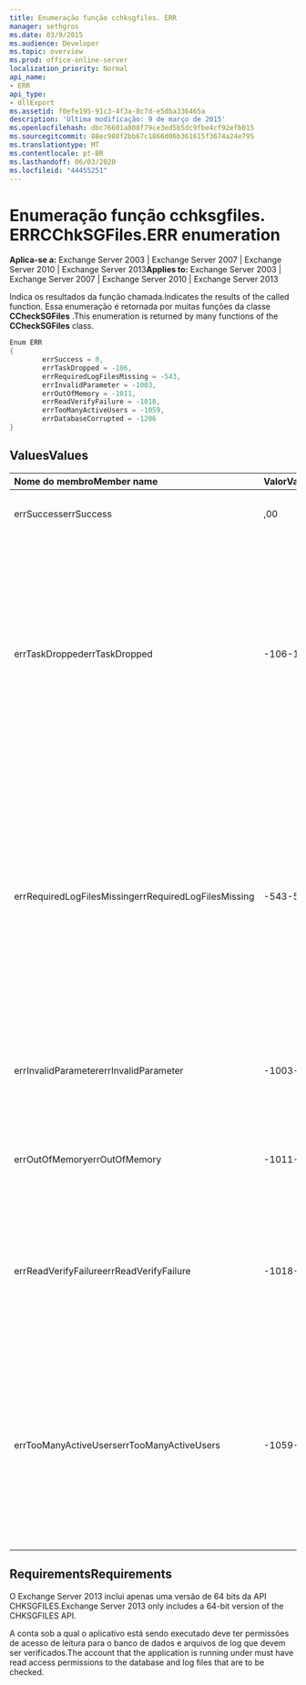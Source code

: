 ```yaml
---
title: Enumeração função cchksgfiles. ERR
manager: sethgros
ms.date: 03/9/2015
ms.audience: Developer
ms.topic: overview
ms.prod: office-online-server
localization_priority: Normal
api_name:
- ERR
api_type:
- dllExport
ms.assetid: f0efe195-91c3-4f3a-8c7d-e5dba336465a
description: 'Última modificação: 9 de março de 2015'
ms.openlocfilehash: dbc76601a808f79ce3ed5b5dc9fbe4cf92efb015
ms.sourcegitcommit: 88ec988f2bb67c1866d06b361615f3674a24e795
ms.translationtype: MT
ms.contentlocale: pt-BR
ms.lasthandoff: 06/03/2020
ms.locfileid: "44455251"
---
```

# <a name="cchksgfileserr-enumeration"></a><span data-ttu-id="318f2-103">Enumeração função cchksgfiles. ERR</span><span class="sxs-lookup"><span data-stu-id="318f2-103">CChkSGFiles.ERR enumeration</span></span> 
  
<span data-ttu-id="318f2-104">**Aplica-se a:** Exchange Server 2003 | Exchange Server 2007 | Exchange Server 2010 | Exchange Server 2013</span><span class="sxs-lookup"><span data-stu-id="318f2-104">**Applies to:** Exchange Server 2003 | Exchange Server 2007 | Exchange Server 2010 | Exchange Server 2013</span></span>
  
<span data-ttu-id="318f2-105">Indica os resultados da função chamada.</span><span class="sxs-lookup"><span data-stu-id="318f2-105">Indicates the results of the called function.</span></span> <span data-ttu-id="318f2-106">Essa enumeração é retornada por muitas funções da classe **CCheckSGFiles** .</span><span class="sxs-lookup"><span data-stu-id="318f2-106">This enumeration is returned by many functions of the **CCheckSGFiles** class.</span></span> 
  
```cs
Enum ERR  
{
        errSuccess = 0,
        errTaskDropped = -106,
        errRequiredLogFilesMissing = -543,
        errInvalidParameter = -1003,
        errOutOfMemory = -1011,
        errReadVerifyFailure = -1018,
        errTooManyActiveUsers = -1059,
        errDatabaseCorrupted = -1206
}

```

## <a name="values"></a><span data-ttu-id="318f2-107">Values</span><span class="sxs-lookup"><span data-stu-id="318f2-107">Values</span></span>

|<span data-ttu-id="318f2-108">**Nome do membro**</span><span class="sxs-lookup"><span data-stu-id="318f2-108">**Member name**</span></span>|<span data-ttu-id="318f2-109">**Valor**</span><span class="sxs-lookup"><span data-stu-id="318f2-109">**Value**</span></span>|<span data-ttu-id="318f2-110">**Descrição**</span><span class="sxs-lookup"><span data-stu-id="318f2-110">**Description**</span></span>|
|:-----|:-----|:-----|
|<span data-ttu-id="318f2-111">errSuccess</span><span class="sxs-lookup"><span data-stu-id="318f2-111">errSuccess</span></span>  <br/> |<span data-ttu-id="318f2-112">,0</span><span class="sxs-lookup"><span data-stu-id="318f2-112">0</span></span>  <br/> |<span data-ttu-id="318f2-113">A função foi concluída sem erros.</span><span class="sxs-lookup"><span data-stu-id="318f2-113">The function completed without any errors.</span></span>  <br/> |
|<span data-ttu-id="318f2-114">errTaskDropped</span><span class="sxs-lookup"><span data-stu-id="318f2-114">errTaskDropped</span></span>  <br/> |<span data-ttu-id="318f2-115">-106</span><span class="sxs-lookup"><span data-stu-id="318f2-115">-106</span></span>  <br/> |<span data-ttu-id="318f2-116">Retornado pela função **ErrTerm** para indicar que nem todas as páginas do banco de dados e os arquivos de log de transações foram verificados ou que foram encontrados erros durante a verificação.</span><span class="sxs-lookup"><span data-stu-id="318f2-116">Returned by the **ErrTerm** function to indicate that not all database pages and transaction log files were checked, or that errors were encountered during the verification.</span></span>  <br/> |
|<span data-ttu-id="318f2-117">errRequiredLogFilesMissing</span><span class="sxs-lookup"><span data-stu-id="318f2-117">errRequiredLogFilesMissing</span></span>  <br/> |<span data-ttu-id="318f2-118">-543</span><span class="sxs-lookup"><span data-stu-id="318f2-118">-543</span></span>  <br/> |<span data-ttu-id="318f2-119">Um ou mais arquivos de log necessários para colocar o banco de dados em um estado de desligamento normal não foram encontrados no caminho do arquivo de log ou não tinham o nome da base de três letras especificado.</span><span class="sxs-lookup"><span data-stu-id="318f2-119">One or more log files that are required to bring the database to a clean-shutdown state was not found in the log file path, or did not have the specified three-letter base name.</span></span>  <br/> |
|<span data-ttu-id="318f2-120">errInvalidParameter</span><span class="sxs-lookup"><span data-stu-id="318f2-120">errInvalidParameter</span></span>  <br/> |<span data-ttu-id="318f2-121">-1003</span><span class="sxs-lookup"><span data-stu-id="318f2-121">-1003</span></span>  <br/> |<span data-ttu-id="318f2-122">Um ou mais parâmetros que foram passados para a função eram inválidos.</span><span class="sxs-lookup"><span data-stu-id="318f2-122">One or more parameters that were passed to the function were invalid.</span></span>  <br/> |
|<span data-ttu-id="318f2-123">errOutOfMemory</span><span class="sxs-lookup"><span data-stu-id="318f2-123">errOutOfMemory</span></span>  <br/> |<span data-ttu-id="318f2-124">-1011</span><span class="sxs-lookup"><span data-stu-id="318f2-124">-1011</span></span>  <br/> |<span data-ttu-id="318f2-125">Memória insuficiente disponível para concluir a operação solicitada.</span><span class="sxs-lookup"><span data-stu-id="318f2-125">Insufficient memory was available to complete the requested operation.</span></span>  <br/> |
|<span data-ttu-id="318f2-126">errReadVerifyFailure</span><span class="sxs-lookup"><span data-stu-id="318f2-126">errReadVerifyFailure</span></span>  <br/> |<span data-ttu-id="318f2-127">-1018</span><span class="sxs-lookup"><span data-stu-id="318f2-127">-1018</span></span>  <br/> |<span data-ttu-id="318f2-128">O checksum armazenado em uma página de banco de dados não corresponde à soma de verificação esperada.</span><span class="sxs-lookup"><span data-stu-id="318f2-128">The checksum that is stored on a database page does not match its expected checksum.</span></span>  <br/> |
|<span data-ttu-id="318f2-129">errTooManyActiveUsers</span><span class="sxs-lookup"><span data-stu-id="318f2-129">errTooManyActiveUsers</span></span>  <br/> |<span data-ttu-id="318f2-130">-1059</span><span class="sxs-lookup"><span data-stu-id="318f2-130">-1059</span></span>  <br/> |<span data-ttu-id="318f2-131">A função **ErrTerm** foi chamada enquanto o objeto ainda estava sendo usado.</span><span class="sxs-lookup"><span data-stu-id="318f2-131">The **ErrTerm** function was called while the object was still being used.</span></span> <span data-ttu-id="318f2-132">Isso pode ocorrer se **ErrTerm** for chamado antes de **ErrCheckDbPages** ou **ErrCheckLogFiles** ter retornado.</span><span class="sxs-lookup"><span data-stu-id="318f2-132">This can occur if **ErrTerm** is called before **ErrCheckDbPages** or **ErrCheckLogFiles** has returned.</span></span>  <br/> |
   
## <a name="requirements"></a><span data-ttu-id="318f2-133">Requirements</span><span class="sxs-lookup"><span data-stu-id="318f2-133">Requirements</span></span>

<span data-ttu-id="318f2-134">O Exchange Server 2013 inclui apenas uma versão de 64 bits da API CHKSGFILES.</span><span class="sxs-lookup"><span data-stu-id="318f2-134">Exchange Server 2013 only includes a 64-bit version of the CHKSGFILES API.</span></span>
  
<span data-ttu-id="318f2-135">A conta sob a qual o aplicativo está sendo executado deve ter permissões de acesso de leitura para o banco de dados e arquivos de log que devem ser verificados.</span><span class="sxs-lookup"><span data-stu-id="318f2-135">The account that the application is running under must have read access permissions to the database and log files that are to be checked.</span></span>
  

